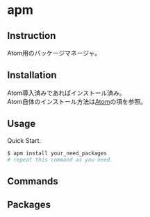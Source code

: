 # apm
## Instruction
Atom用のパッケージマネージャ。
## Installation
Atom導入済みであればインストール済み。  
Atom自体のインストール方法は[Atom](../01.Editor/Atom.md)の項を参照。
## Usage
Quick Start.
```bash
$ apm install your_need_packages
# repeat this command as you need.
```
## Commands


## Packages
